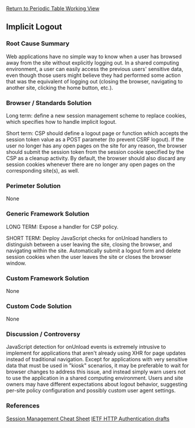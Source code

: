 [Return to Periodic Table Working
View](OWASP_Periodic_Table_of_Vulnerabilities#Periodic_Table_of_Vulnerabilities "wikilink")

## Implicit Logout

### Root Cause Summary

Web applications have no simple way to know when a user has browsed away
from the site without explicitly logging out. In a shared computing
environment, a user can easily access the previous users' sensitive
data, even though those users might believe they had performed some
action that was the equivalent of logging out (closing the browser,
navigating to another site, clicking the home button, etc.).

### Browser / Standards Solution

Long term: define a new session management scheme to replace cookies,
which specifies how to handle implicit logout.

Short term: CSP should define a logout page or function which accepts
the session token value as a POST parameter (to prevent CSRF logout). If
the user no longer has any open pages on the site for any reason, the
browser should submit the session token from the session cookie
specified by the CSP as a cleanup activity. By default, the browser
should also discard any session cookies whenever there are no longer any
open pages on the corresponding site(s), as well.

### Perimeter Solution

None

### Generic Framework Solution

LONG TERM: Expose a handler for CSP policy.

SHORT TERM: Deploy JavaScript checks for onUnload handlers to
distinguish between a user leaving the site, closing the browser, and
navigating within the site. Automatically submit a logout form and
delete session cookies when the user leaves the site or closes the
browser window.

### Custom Framework Solution

None

### Custom Code Solution

None

### Discussion / Controversy

JavaScript detection for onUnload events is extremely intrusive to
implement for applications that aren't already using XHR for page
updates instead of traditional navigation. Except for applications with
very sensitive data that must be used in "kiosk" scenarios, it may be
preferable to wait for browser changes to address this issue, and
instead simply warn users not to use the application in a shared
computing environment. Users and site owners may have different
expectations about logout behavior, suggesting per-site policy
configuration and possibly custom user agent settings.

### References

[Session Management Cheat
Sheet](Session_Management_Cheat_Sheet#Force_Session_Logout_On_Web_Browser_Window_Close_Events "wikilink")
[IETF HTTP Authentication
drafts](http://datatracker.ietf.org/wg/httpauth/)